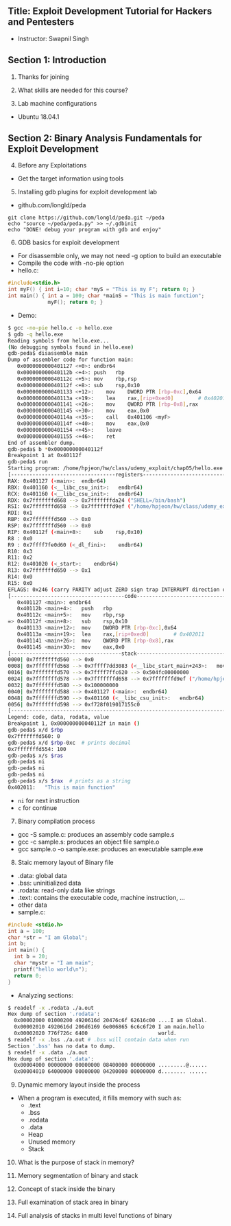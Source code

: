 ## Title: Exploit Development Tutorial for Hackers and Pentesters
- Instructor: Swapnil Singh

## Section 1: Introduction

1. Thanks for joining

2. What skills are needed for this course?

3. Lab machine configurations
- Ubuntu 18.04.1

## Section 2: Binary Analysis Fundamentals for Exploit Development

4. Before any Exploitations
- Get the target information using tools

5. Installing gdb plugins for exploit development lab
- github.com/longld/peda
```
git clone https://github.com/longld/peda.git ~/peda
echo "source ~/peda/peda.py" >> ~/.gdbinit
echo "DONE! debug your program with gdb and enjoy"
```

6. GDB basics for exploit development
- For disassemble only, we may not need -g option to build an executable
- Compile the code with -no-pie option
- hello.c:
```c
#include<stdio.h>
int myF() { int i=10; char *myS = "This is my F"; return 0; }
int main() { int a = 100; char *mainS = "This is main function";
             myF(); return 0; }
```
- Demo:
```bash
$ gcc -no-pie hello.c -o hello.exe
$ gdb -q hello.exe
Reading symbols from hello.exe...
(No debugging symbols found in hello.exe)
gdb-peda$ disassemble main
Dump of assembler code for function main:
   0x0000000000401127 <+0>:	endbr64 
   0x000000000040112b <+4>:	push   rbp
   0x000000000040112c <+5>:	mov    rbp,rsp
   0x000000000040112f <+8>:	sub    rsp,0x10
   0x0000000000401133 <+12>:	mov    DWORD PTR [rbp-0xc],0x64
   0x000000000040113a <+19>:	lea    rax,[rip+0xed0]        # 0x402011
   0x0000000000401141 <+26>:	mov    QWORD PTR [rbp-0x8],rax
   0x0000000000401145 <+30>:	mov    eax,0x0
   0x000000000040114a <+35>:	call   0x401106 <myF>
   0x000000000040114f <+40>:	mov    eax,0x0
   0x0000000000401154 <+45>:	leave  
   0x0000000000401155 <+46>:	ret    
End of assembler dump.
gdb-peda$ b *0x000000000040112f
Breakpoint 1 at 0x40112f
gdb-peda$ run
Starting program: /home/hpjeon/hw/class/udemy_exploit/chap05/hello.exe 
[----------------------------------registers-----------------------------------]
RAX: 0x401127 (<main>:	endbr64)
RBX: 0x401160 (<__libc_csu_init>:	endbr64)
RCX: 0x401160 (<__libc_csu_init>:	endbr64)
RDX: 0x7fffffffd668 --> 0x7fffffffda24 ("SHELL=/bin/bash")
RSI: 0x7fffffffd658 --> 0x7fffffffd9ef ("/home/hpjeon/hw/class/udemy_exploit/chap05/hello.exe")
RDI: 0x1 
RBP: 0x7fffffffd560 --> 0x0 
RSP: 0x7fffffffd560 --> 0x0 
RIP: 0x40112f (<main+8>:	sub    rsp,0x10)
R8 : 0x0 
R9 : 0x7ffff7fe0d60 (<_dl_fini>:	endbr64)
R10: 0x3 
R11: 0x2 
R12: 0x401020 (<_start>:	endbr64)
R13: 0x7fffffffd650 --> 0x1 
R14: 0x0 
R15: 0x0
EFLAGS: 0x246 (carry PARITY adjust ZERO sign trap INTERRUPT direction overflow)
[-------------------------------------code-------------------------------------]
   0x401127 <main>:	endbr64 
   0x40112b <main+4>:	push   rbp
   0x40112c <main+5>:	mov    rbp,rsp
=> 0x40112f <main+8>:	sub    rsp,0x10
   0x401133 <main+12>:	mov    DWORD PTR [rbp-0xc],0x64
   0x40113a <main+19>:	lea    rax,[rip+0xed0]        # 0x402011
   0x401141 <main+26>:	mov    QWORD PTR [rbp-0x8],rax
   0x401145 <main+30>:	mov    eax,0x0
[------------------------------------stack-------------------------------------]
0000| 0x7fffffffd560 --> 0x0 
0008| 0x7fffffffd568 --> 0x7ffff7dd3083 (<__libc_start_main+243>:	mov    edi,eax)
0016| 0x7fffffffd570 --> 0x7ffff7ffc620 --> 0x504fc00000000 
0024| 0x7fffffffd578 --> 0x7fffffffd658 --> 0x7fffffffd9ef ("/home/hpjeon/hw/class/udemy_exploit/chap05/hello.exe")
0032| 0x7fffffffd580 --> 0x100000000 
0040| 0x7fffffffd588 --> 0x401127 (<main>:	endbr64)
0048| 0x7fffffffd590 --> 0x401160 (<__libc_csu_init>:	endbr64)
0056| 0x7fffffffd598 --> 0xf728f019017155c0 
[------------------------------------------------------------------------------]
Legend: code, data, rodata, value
Breakpoint 1, 0x000000000040112f in main ()
gdb-peda$ x/d $rbp
0x7fffffffd560:	0
gdb-peda$ x/d $rbp-0xc  # prints decimal
0x7fffffffd554:	100
gdb-peda$ x/s $ras
gdb-peda$ ni
gdb-peda$ ni
gdb-peda$ ni
gdb-peda$ x/s $rax  # prints as a string
0x402011:	"This is main function"
```
- `ni` for next instruction
- `c` for continue

7. Binary compilation process
- gcc -S sample.c: produces an assembly code sample.s
- gcc -c sample.s: produces an object file sample.o
- gcc sample.o -o sample.exe: produces an executable sample.exe

8. Staic memory layout of Binary file
- .data: global data
- .bss: uninitialized data
- .rodata: read-only data like strings
- .text: contains the executable code, machine instruction, ...
- other data
- sample.c:
```c
#include <stdio.h>
int a = 100;
char *str = "I am Global";
int b;
int main() {
  int b = 20;
  char *mystr = "I am main";
  printf("hello world\n");
  return 0;
}
```
- Analyzing sections:
```bash
$ readelf -x .rodata ./a.out
Hex dump of section '.rodata':
  0x00002000 01000200 4920616d 20476c6f 62616c00 ....I am Global.
  0x00002010 4920616d 206d6169 6e006865 6c6c6f20 I am main.hello 
  0x00002020 776f726c 6400                       world.
$ readelf -x .bss ./a.out # .bss will contain data when run
Section '.bss' has no data to dump.
$ readelf -x .data ./a.out
Hex dump of section '.data':
  0x00004000 00000000 00000000 08400000 00000000 .........@......
  0x00004010 64000000 00000000 04200000 00000000 d........ ......
```

9. Dynamic memory layout inside the process
- When a program is executed, it fills memory with such as:
  - .text
  - .bss
  - .rodata
  - .data
  - Heap
  - Unused memory
  - Stack

10. What is the purpose of stack in memory?

11. Memory segmentation of binary and stack

12. Concept of stack inside the binary

13. Full examination of stack area in binary

14. Full analysis of stacks in multi level functions of binary
